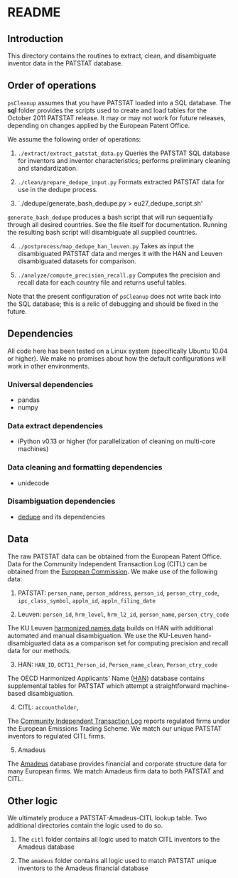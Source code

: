 README
=================

Introduction
---------------

This directory contains the routines to extract, clean, and disambiguate inventor data in the PATSTAT database. 


Order of operations
-------------------

`psCleanup` assumes that you have PATSTAT loaded into a SQL database. The **sql** folder provides the scripts used to create and load tables for the October 2011 PATSTAT release. It may or may not work for future releases, depending on changes applied by the European Patent Office. 

We assume the following order of operations:

1. `./extract/extract_patstat_data.py`
Queries the PATSTAT SQL database for inventors and inventor characteristics; performs preliminary cleaning and standardization.

2. `./clean/prepare_dedupe_input.py`
Formats extracted PATSTAT data for use in the dedupe process.

3. `./dedupe/generate_bash_dedupe.py > eu27_dedupe_script.sh'

`generate_bash_dedupe` produces a bash script that will run
sequentially through all desired countries. See the file itself for
documentation. Running the resulting bash script will disambiguate all
supplied countries.

4. `./postprocess/map_dedupe_han_leuven.py`
Takes as input the disambiguated PATSTAT data and merges it with the HAN and Leuven disambiguated datasets for comparison.

4. `./analyze/compute_precision_recall.py`
Computes the precision and recall data for each country file and returns useful tables.

Note that the present configuration of `psCleanup` does not write back into the SQL database; this is a relic of debugging and should be fixed in the future. 



Dependencies
--------------------

All code here has been tested on a Linux system (specifically
Ubuntu 10.04 or higher). We make no promises about how the default
configurations will work in other environments.

### Universal dependencies
- pandas
- numpy

### Data extract dependencies
- iPython v0.13 or higher (for parallelization of cleaning on multi-core machines)

### Data cleaning and formatting dependencies
- unidecode

### Disambiguation dependencies
- [dedupe](https://github.com/open-city/dedupe) and its dependencies


Data
---------------
The raw PATSTAT data can be obtained from the European Patent Office. Data for the Community Independent Transaction Log (CITL) can be obtained from the [European Commission](http://ec.europa.eu/environment/ets/). 
We make use of the following data:

1. PATSTAT: `person_name`, `person_address`, `person_id`, `person_ctry_code`, `ipc_class_symbol`, `appln_id`, `appln_filing_date`

2. Leuven: `person_id`, `hrm_level`, `hrm_l2_id`, `person_name`, `person_ctry_code`

The KU Leuven [harmonized names data](http://www.ecoom.be/en/EEE-PPAT) builds on HAN with additional automated and manual disambiguation. We use the KU-Leuven hand-disambiguated data as a comparison set for computing precision and recall data for our methods. 

3. HAN: `HAN_ID`, `OCT11_Person_id`, `Person_name_clean`, `Person_ctry_code`

The OECD Harmonized Applicants' Name ([HAN](http://www.oecd.org/sti/inno/oecdpatentdatabases.htm)) database contains supplemental tables for PATSTAT which attempt a straightforward machine-based disambiguation.

4. CITL: `accountholder`, 

The [Community Independent Transaction Log](http://ec.europa.eu/environment/ets/) reports regulated firms under the European Emissions Trading Scheme. We match our unique PATSTAT inventors to regulated CITL firms. 

5. Amadeus

The [Amadeus](https://amadeus.bvdinfo.com/version-2013617/home.serv?product=amadeusneo) database provides financial and corporate structure data for many European firms. We match Amadeus firm data to both PATSTAT and CITL. 


Other logic
------------------------

We ultimately produce a PATSTAT-Amadeus-CITL lookup table. Two additional directories contain the logic used to do so.

1. The `citl` folder contains all logic used to match CITL inventors to the Amadeus database

2. The `amadeus` folder contains all logic used to match PATSTAT unique inventors to the Amadeus financial database
